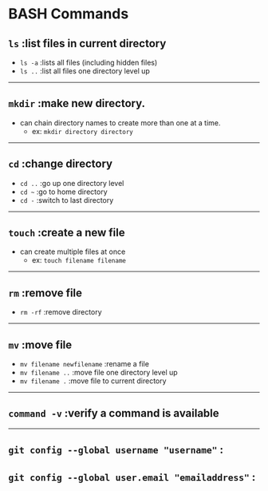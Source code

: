 # BASH Commands
## `ls` :list files in current directory
* `ls -a` :lists all files (including hidden files)
* `ls ..` :list all files one directory level up
---
## `mkdir` :make new directory. 
* can chain directory names to create more than one at a time.
    * ex: `mkdir directory directory`
---
## `cd` :change directory
* `cd ..` :go up one directory level
* `cd ~` :go to home directory
* `cd -` :switch to last directory
---
## `touch` :create a new file
* can create multiple files at once
    * ex: `touch filename filename`
---
## `rm` :remove file
* `rm -rf` :remove directory
---
## `mv` :move file
* `mv filename newfilename` :rename a file
* `mv filename ..` :move file one directory level up
* `mv filename .` :move file to current directory
---
## `command -v` :verify a command is available
---
## `git config --global username "username"` : 
## `git config --global user.email "emailaddress"` :